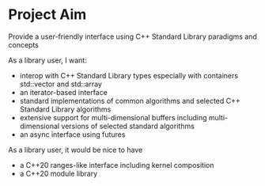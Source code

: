 # Project Aim

Provide a user-friendly interface using C++ Standard Library paradigms and concepts

As a library user, I want:

- interop with C++ Standard Library types especially with containers std::vector and std::array
- an iterator-based interface
- standard implementations of common algorithms and selected C++ Standard Library algorithms
- extensive support for multi-dimensional buffers including multi-dimensional versions of selected standard algorithms
- an async interface using futures

As a library user, it would be nice to have

- a C++20 ranges-like interface including kernel composition
- a C++20 module library